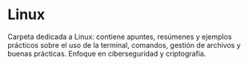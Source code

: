 # Linux
Carpeta dedicada a Linux: contiene apuntes, resúmenes y ejemplos prácticos sobre el uso de la terminal, comandos, gestión de archivos y buenas prácticas. Enfoque en ciberseguridad y criptografía.
